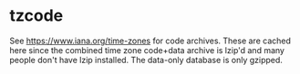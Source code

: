 # tzcode

See https://www.iana.org/time-zones for code archives. These are cached here
since the combined time zone code+data archive is lzip'd and many people don't
have lzip installed. The data-only database is only gzipped.

